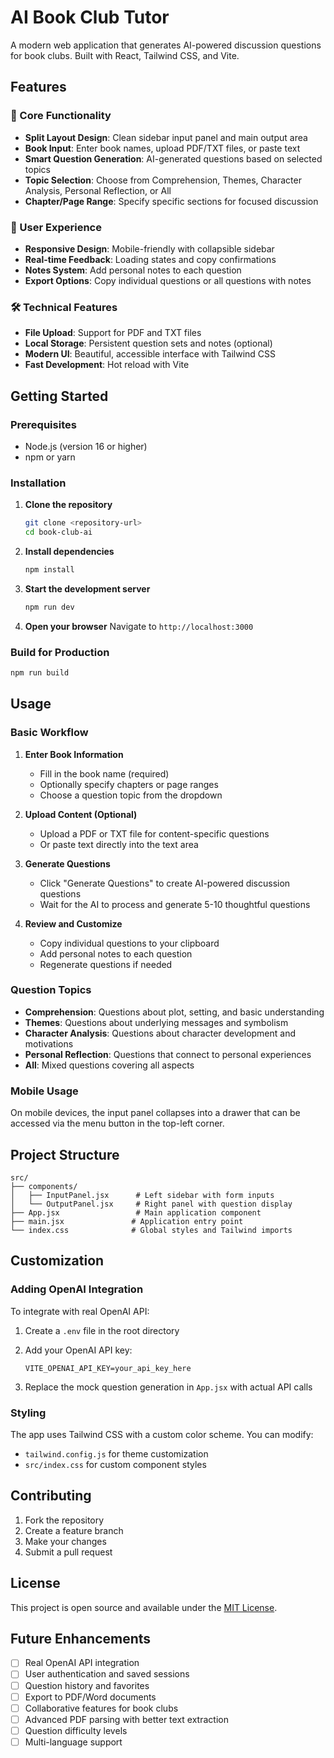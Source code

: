 # AI Book Club Tutor

A modern web application that generates AI-powered discussion questions for book clubs. Built with React, Tailwind CSS, and Vite.

## Features

### 🎯 Core Functionality
- **Split Layout Design**: Clean sidebar input panel and main output area
- **Book Input**: Enter book names, upload PDF/TXT files, or paste text
- **Smart Question Generation**: AI-generated questions based on selected topics
- **Topic Selection**: Choose from Comprehension, Themes, Character Analysis, Personal Reflection, or All
- **Chapter/Page Range**: Specify specific sections for focused discussion

### 📱 User Experience
- **Responsive Design**: Mobile-friendly with collapsible sidebar
- **Real-time Feedback**: Loading states and copy confirmations
- **Notes System**: Add personal notes to each question
- **Export Options**: Copy individual questions or all questions with notes

### 🛠 Technical Features
- **File Upload**: Support for PDF and TXT files
- **Local Storage**: Persistent question sets and notes (optional)
- **Modern UI**: Beautiful, accessible interface with Tailwind CSS
- **Fast Development**: Hot reload with Vite

## Getting Started

### Prerequisites
- Node.js (version 16 or higher)
- npm or yarn

### Installation

1. **Clone the repository**
   ```bash
   git clone <repository-url>
   cd book-club-ai
   ```

2. **Install dependencies**
   ```bash
   npm install
   ```

3. **Start the development server**
   ```bash
   npm run dev
   ```

4. **Open your browser**
   Navigate to `http://localhost:3000`

### Build for Production

```bash
npm run build
```

## Usage

### Basic Workflow

1. **Enter Book Information**
   - Fill in the book name (required)
   - Optionally specify chapters or page ranges
   - Choose a question topic from the dropdown

2. **Upload Content (Optional)**
   - Upload a PDF or TXT file for content-specific questions
   - Or paste text directly into the text area

3. **Generate Questions**
   - Click "Generate Questions" to create AI-powered discussion questions
   - Wait for the AI to process and generate 5-10 thoughtful questions

4. **Review and Customize**
   - Copy individual questions to your clipboard
   - Add personal notes to each question
   - Regenerate questions if needed

### Question Topics

- **Comprehension**: Questions about plot, setting, and basic understanding
- **Themes**: Questions about underlying messages and symbolism
- **Character Analysis**: Questions about character development and motivations
- **Personal Reflection**: Questions that connect to personal experiences
- **All**: Mixed questions covering all aspects

### Mobile Usage

On mobile devices, the input panel collapses into a drawer that can be accessed via the menu button in the top-left corner.

## Project Structure

```
src/
├── components/
│   ├── InputPanel.jsx      # Left sidebar with form inputs
│   └── OutputPanel.jsx     # Right panel with question display
├── App.jsx                 # Main application component
├── main.jsx               # Application entry point
└── index.css              # Global styles and Tailwind imports
```

## Customization

### Adding OpenAI Integration

To integrate with real OpenAI API:

1. Create a `.env` file in the root directory
2. Add your OpenAI API key:
   ```
   VITE_OPENAI_API_KEY=your_api_key_here
   ```

3. Replace the mock question generation in `App.jsx` with actual API calls

### Styling

The app uses Tailwind CSS with a custom color scheme. You can modify:
- `tailwind.config.js` for theme customization
- `src/index.css` for custom component styles

## Contributing

1. Fork the repository
2. Create a feature branch
3. Make your changes
4. Submit a pull request

## License

This project is open source and available under the [MIT License](LICENSE).

## Future Enhancements

- [ ] Real OpenAI API integration
- [ ] User authentication and saved sessions
- [ ] Question history and favorites
- [ ] Export to PDF/Word documents
- [ ] Collaborative features for book clubs
- [ ] Advanced PDF parsing with better text extraction
- [ ] Question difficulty levels
- [ ] Multi-language support 